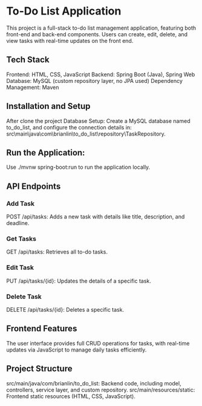 # To-Do List Application
This project is a full-stack to-do list management application, featuring both front-end and back-end components. Users can create, edit, delete, and view tasks with real-time updates on the front end.

## Tech Stack
Frontend: HTML, CSS, JavaScript
Backend: Spring Boot (Java), Spring Web
Database: MySQL (custom repository layer, no JPA used)
Dependency Management: Maven

## Installation and Setup
After clone the project
Database Setup: Create a MySQL database named to_do_list, and configure the connection details in: src\main\java\com\brianlin\to_do_list\repository\TaskRepository.

## Run the Application:
Use ./mvnw spring-boot:run to run the application locally.

## API Endpoints
### Add Task
POST /api/tasks: Adds a new task with details like title, description, and deadline.

### Get Tasks
GET /api/tasks: Retrieves all to-do tasks.

### Edit Task
PUT /api/tasks/{id}: Updates the details of a specific task.

### Delete Task
DELETE /api/tasks/{id}: Deletes a specific task.

## Frontend Features
The user interface provides full CRUD operations for tasks, with real-time updates via JavaScript to manage daily tasks efficiently.

## Project Structure
src/main/java/com/brianlin/to_do_list: Backend code, including model, controllers, service layer, and custom repository.
src/main/resources/static: Frontend static resources (HTML, CSS, JavaScript).
